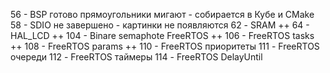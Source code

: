 56 -  BSP готово прямоугольники мигают - собирается в Кубе и CMake
58 -  SDIO не завершено - картинки не появляются
62 -  SRAM ++
64 -  HAL_LCD ++
104 - Binare semaphote FreeRTOS ++
106 - FreeRTOS tasks ++
108 - FreeRTOS params ++
110 - FreeRTOS приоритеты
111 - FreeRTOS очереди
112 - FreeRTOS таймеры
114 - FreeRTOS DelayUntil
